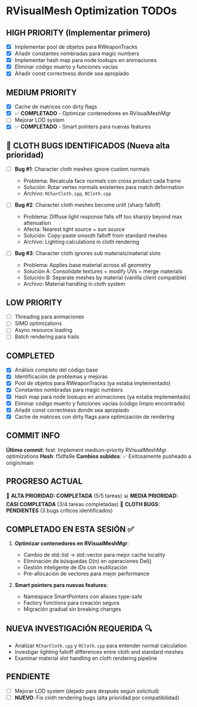 # RVisualMesh Optimization TODOs

## HIGH PRIORITY (Implementar primero)
- [x] Implementar pool de objetos para RWeaponTracks
- [x] Añadir constantes nombradas para magic numbers
- [x] Implementar hash map para node lookups en animaciones
- [x] Eliminar código muerto y funciones vacías
- [x] Añadir const correctness donde sea apropiado

## MEDIUM PRIORITY
- [x] Cache de matrices con dirty flags
- [x] ✅ **COMPLETADO** - Optimizar contenedores en RVisualMeshMgr
- [ ] Mejorar LOD system
- [x] ✅ **COMPLETADO** - Smart pointers para nuevas features

## 🚨 **CLOTH BUGS IDENTIFICADOS** (Nueva alta prioridad)
- [ ] **Bug #1**: Character cloth meshes ignore custom normals
  - Problema: Recalcula face normals con cross product cada frame
  - Solución: Rotar vertex normals existentes para match deformation
  - Archivo: `RCharCloth.cpp`, `RCloth.cpp`

- [ ] **Bug #2**: Character cloth meshes become unlit (sharp falloff)
  - Problema: Diffuse light response falls off too sharply beyond max attenuation
  - Afecta: Nearest light source + sun source
  - Solución: Copy-paste smooth falloff from standard meshes
  - Archivo: Lighting calculations in cloth rendering

- [ ] **Bug #3**: Character cloth ignores sub materials/material slots
  - Problema: Applies base material across all geometry
  - Solución A: Consolidate textures + modify UVs + merge materials
  - Solución B: Separate meshes by material (vanilla client compatible)
  - Archivo: Material handling in cloth system

## LOW PRIORITY
- [ ] Threading para animaciones
- [ ] SIMD optimizations
- [ ] Async resource loading
- [ ] Batch rendering para trails

## COMPLETED
- [x] Análisis completo del código base
- [x] Identificación de problemas y mejoras
- [x] Pool de objetos para RWeaponTracks (ya estaba implementado)
- [x] Constantes nombradas para magic numbers
- [x] Hash map para node lookups en animaciones (ya estaba implementado)
- [x] Eliminar código muerto y funciones vacías (código limpio encontrado)
- [x] Añadir const correctness donde sea apropiado
- [x] Cache de matrices con dirty flags para optimización de rendering

## COMMIT INFO
**Último commit**: feat: Implement medium-priority RVisualMeshMgr optimizations
**Hash**: f5dfa9e
**Cambios subidos**: ✅ Exitosamente pusheado a origin/main

## PROGRESO ACTUAL
🎯 **ALTA PRIORIDAD: COMPLETADA** (5/5 tareas)
📊 **MEDIA PRIORIDAD: CASI COMPLETADA** (3/4 tareas completadas)
🚨 **CLOTH BUGS: PENDIENTES** (3 bugs críticos identificados)

## COMPLETADO EN ESTA SESIÓN ✅
1. **Optimizar contenedores en RVisualMeshMgr**:
   - Cambio de std::list → std::vector para mejor cache locality
   - Eliminación de búsquedas O(n) en operaciones Del()
   - Gestión inteligente de IDs con reutilización
   - Pre-allocación de vectores para mejor performance

2. **Smart pointers para nuevas features**:
   - Namespace SmartPointers con aliases type-safe
   - Factory functions para creación segura
   - Migración gradual sin breaking changes

## NUEVA INVESTIGACIÓN REQUERIDA 🔍
- Analizar `RCharCloth.cpp` y `RCloth.cpp` para entender normal calculation
- Investigar lighting falloff differences entre cloth and standard meshes
- Examinar material slot handling en cloth rendering pipeline

## PENDIENTE
- [ ] Mejorar LOD system (dejado para después según solicitud)
- [ ] **NUEVO**: Fix cloth rendering bugs (alta prioridad por compatibilidad)
